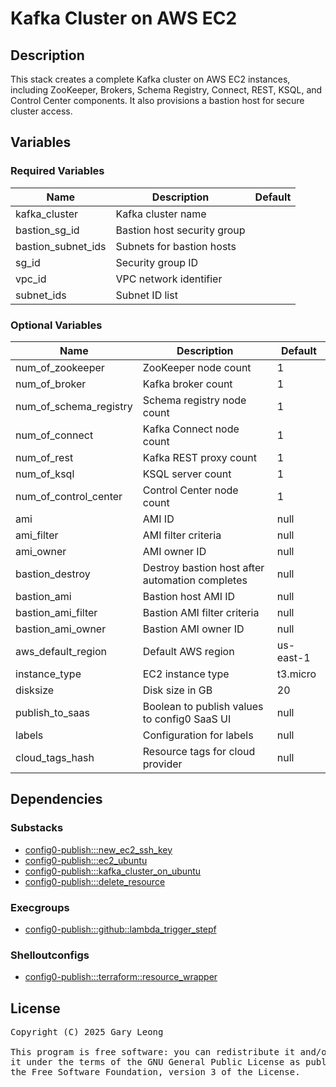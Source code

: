 # Kafka Cluster on AWS EC2

## Description
This stack creates a complete Kafka cluster on AWS EC2 instances, including ZooKeeper, Brokers, Schema Registry, Connect, REST, KSQL, and Control Center components. It also provisions a bastion host for secure cluster access.

## Variables

### Required Variables

| Name | Description | Default |
|------|-------------|---------|
| kafka_cluster | Kafka cluster name | &nbsp; |
| bastion_sg_id | Bastion host security group | &nbsp; |
| bastion_subnet_ids | Subnets for bastion hosts | &nbsp; |
| sg_id | Security group ID | &nbsp; |
| vpc_id | VPC network identifier | &nbsp; |
| subnet_ids | Subnet ID list | &nbsp; |

### Optional Variables

| Name | Description | Default |
|------|-------------|---------|
| num_of_zookeeper | ZooKeeper node count | 1 |
| num_of_broker | Kafka broker count | 1 |
| num_of_schema_registry | Schema registry node count | 1 |
| num_of_connect | Kafka Connect node count | 1 |
| num_of_rest | Kafka REST proxy count | 1 |
| num_of_ksql | KSQL server count | 1 |
| num_of_control_center | Control Center node count | 1 |
| ami | AMI ID | null |
| ami_filter | AMI filter criteria | null |
| ami_owner | AMI owner ID | null |
| bastion_destroy | Destroy bastion host after automation completes | null |
| bastion_ami | Bastion host AMI ID | null |
| bastion_ami_filter | Bastion AMI filter criteria | null |
| bastion_ami_owner | Bastion AMI owner ID | null |
| aws_default_region | Default AWS region | us-east-1 |
| instance_type | EC2 instance type | t3.micro |
| disksize | Disk size in GB | 20 |
| publish_to_saas | Boolean to publish values to config0 SaaS UI | null |
| labels | Configuration for labels | null |
| cloud_tags_hash | Resource tags for cloud provider | null |

## Dependencies

### Substacks
- [config0-publish:::new_ec2_ssh_key](http://config0.http.redirects.s3-website-us-east-1.amazonaws.com/assets/stacks/config0-publish/new_ec2_ssh_key/default)
- [config0-publish:::ec2_ubuntu](http://config0.http.redirects.s3-website-us-east-1.amazonaws.com/assets/stacks/config0-publish/ec2_ubuntu/default)
- [config0-publish:::kafka_cluster_on_ubuntu](http://config0.http.redirects.s3-website-us-east-1.amazonaws.com/assets/stacks/config0-publish/kafka_cluster_on_ubuntu/default)
- [config0-publish:::delete_resource](http://config0.http.redirects.s3-website-us-east-1.amazonaws.com/assets/stacks/config0-publish/delete_resource/default)

### Execgroups
- [config0-publish:::github::lambda_trigger_stepf](http://config0.http.redirects.s3-website-us-east-1.amazonaws.com/assets/exec/groups/config0-publish/github/lambda_trigger_stepf/default)

### Shelloutconfigs
- [config0-publish:::terraform::resource_wrapper](http://config0.http.redirects.s3-website-us-east-1.amazonaws.com/assets/shelloutconfigs/config0-publish/terraform/resource_wrapper/default)

## License
<pre>
Copyright (C) 2025 Gary Leong <gary@config0.com>

This program is free software: you can redistribute it and/or modify
it under the terms of the GNU General Public License as published by
the Free Software Foundation, version 3 of the License.
</pre>